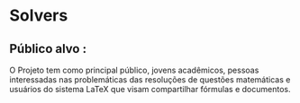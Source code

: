 # Solvers
## Público alvo :
O Projeto tem como principal público, jovens acadêmicos, pessoas 
interessadas nas problemáticas das resoluções de questões 
matemáticas e usuários do sistema LaTeX que visam compartilhar 
fórmulas e documentos. 
